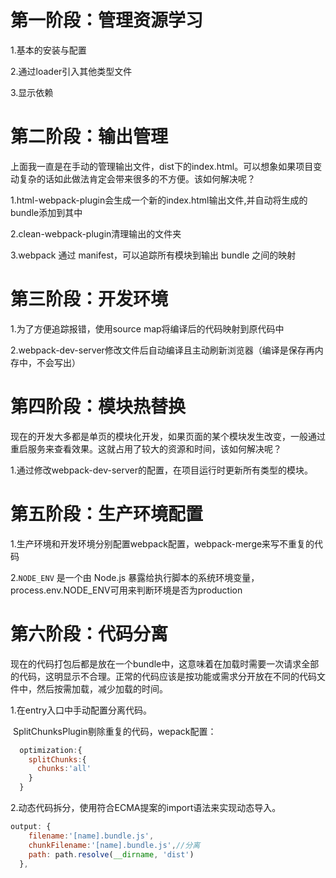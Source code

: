 # 第一阶段：管理资源学习

[^版本version:]: 1.0.0

1.基本的安装与配置

2.通过loader引入其他类型文件

3.显示依赖



# 第二阶段：输出管理

[^版本version]: 1.1.0

上面我一直是在手动的管理输出文件，dist下的index.html。可以想象如果项目变动复杂的话如此做法肯定会带来很多的不方便。该如何解决呢？

1.html-webpack-plugin会生成一个新的index.html输出文件,并自动将生成的bundle添加到其中

2.clean-webpack-plugin清理输出的文件夹

3.webpack 通过 manifest，可以追踪所有模块到输出 bundle 之间的映射

# 第三阶段：开发环境

[^版本version]: 1.2.0

1.为了方便追踪报错，使用source map将编译后的代码映射到原代码中

2.webpack-dev-server修改文件后自动编译且主动刷新浏览器（编译是保存再内存中，不会写出）

# 第四阶段：模块热替换

[^版本version]: 1.3.0

现在的开发大多都是单页的模块化开发，如果页面的某个模块发生改变，一般通过重启服务来查看效果。这就占用了较大的资源和时间，该如何解决呢？

1.通过修改webpack-dev-server的配置，在项目运行时更新所有类型的模块。

# 第五阶段：生产环境配置

[^版本version]: 1.4.0

1.生产环境和开发环境分别配置webpack配置，webpack-merge来写不重复的代码

2.`NODE_ENV` 是一个由 Node.js 暴露给执行脚本的系统环境变量，process.env.NODE_ENV可用来判断环境是否为production

# 第六阶段：代码分离

[^版本version]: 1.5.0

现在的代码打包后都是放在一个bundle中，这意味着在加载时需要一次请求全部的代码，这明显示不合理。正常的代码应该是按功能或需求分开放在不同的代码文件中，然后按需加载，减少加载的时间。

1.在entry入口中手动配置分离代码。

​    SplitChunksPlugin剔除重复的代码，wepack配置：

```js
  optimization:{
    splitChunks:{
      chunks:'all'
    }
  }
```

2.动态代码拆分，使用符合ECMA提案的import语法来实现动态导入。

```javascript
output: {
    filename:'[name].bundle.js',
    chunkFilename:'[name].bundle.js',//分离
    path: path.resolve(__dirname, 'dist')
  },
```



